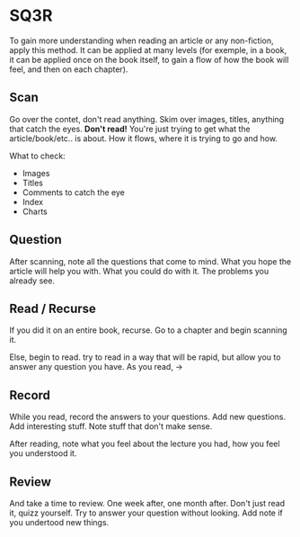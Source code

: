 # SQ3R

To gain more understanding when reading an article or any non-fiction, apply this method. It can be applied at many levels \(for exemple, in a book, it can be applied once on the book itself, to gain a flow of how the book will feel, and then on each chapter\).

## Scan

Go over the contet, don't read anything. Skim over images, titles, anything that catch the eyes. **Don't read!**  You're just trying to get what the article/book/etc.. is about. How it flows, where it is trying to go and how.

What to check:

* Images
* Titles
* Comments to catch the eye
* Index
* Charts

## Question

After scanning, note all the questions that come to mind. What you hope the article will help you with. What you could do with it. The problems you already see.

## Read / Recurse

If you did it on an entire book, recurse. Go to a chapter and begin scanning it.

Else, begin to read. try to read in a way that will be rapid, but allow you to answer any question you have. As you read, -&gt;

## Record

While you read, record the answers to your questions. Add new questions. Add interesting stuff. Note stuff that don't make sense.

After reading, note what you feel about the lecture you had, how you feel you understood it.

## Review

And take a time to review. One week after, one month after. Don't just read it, quizz yourself. Try to answer your question without looking. Add note if you undertood new things.

